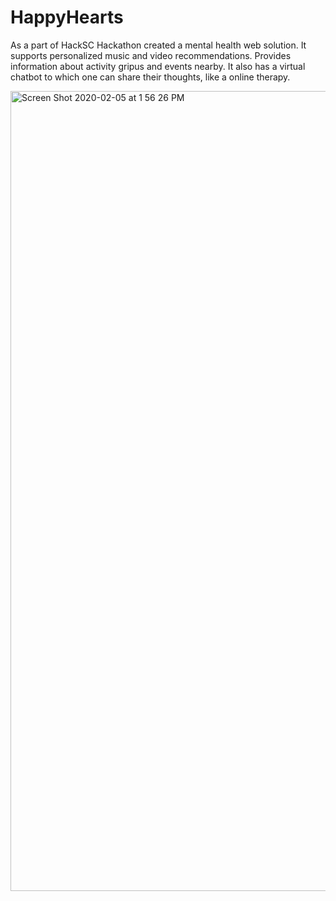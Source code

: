 # HappyHearts
As a part of HackSC Hackathon created a mental health web solution. It supports personalized music and video recommendations. Provides information about activity gripus and events nearby. 
It also has a virtual chatbot to which one can share their thoughts, like a online therapy.

<img width="1280" alt="Screen Shot 2020-02-05 at 1 56 26 PM" src="https://user-images.githubusercontent.com/26850112/73889466-98ee5480-4824-11ea-9c34-7ddf76ae26d3.png">
